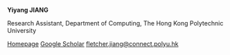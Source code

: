 **Yiyang JIANG**

Research Assistant, Department of Computing, The Hong Kong Polytechnic University

[Homepage](https://github.com/fletcherjiang)
[Google Scholar](https://github.com/fletcherjiang)
[fletcher.jiang@connect.polyu.hk](mailto:fletcher.jiang@connect.polyu.hk)